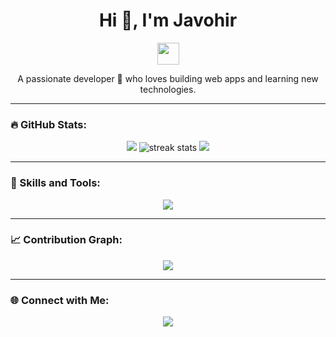 

<h1 align="center">Hi 👋, I'm Javohir</h1>
<p align="center">
  <img src="https://media.giphy.com/media/hvRJCLFzcasrR4ia7z/giphy.gif" width="35px">
</p>

<p align="center">
  A passionate developer 🚀 who loves building web apps and learning new technologies.  
</p>

---

### 🔥 GitHub Stats:
<p align="center">
  <img src="https://github-readme-stats.vercel.app/api?username=Javohir11011&show_icons=true&theme=tokyonight" />
  <img src="https://streak-stats.demolab.com?user=Javohir11011&theme=tokyonight" alt="streak stats" />
  <img src="https://github-readme-stats.vercel.app/api/top-langs/?username=Javohir11011&layout=compact&theme=tokyonight" />
</p>

---

### 🚀 Skills and Tools:
<p align="center">
  <img src="https://skillicons.dev/icons?i=html,css,javascript,react,nodejs,express,mongodb,python,git" />
</p>

---

### 📈 Contribution Graph:
<p align="center">
  <img src="https://github-readme-activity-graph.vercel.app/graph?username=Javohir11011&theme=tokyo-night" />
</p>

---

### 🌐 Connect with Me:
<p align="center">
  <a href="https://t.me/nodejsdew" target="_blank">
    <img src="https://img.shields.io/badge/Telegram-2CA5E0?style=for-the-badge&logo=telegram&logoColor=white" />
  </a>
</p>
